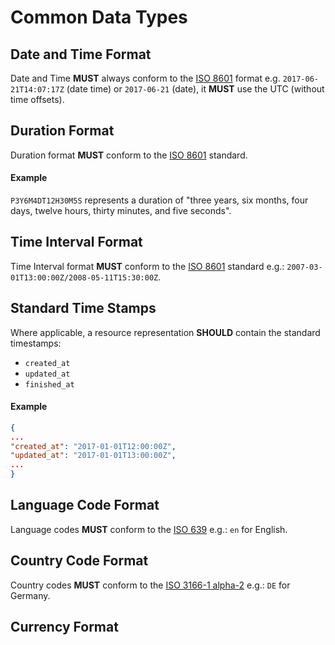 # Common Data Types

## Date and Time Format
Date and Time **MUST** always conform to the [ISO 8601](https://en.wikipedia.org/wiki/ISO_8601) format e.g. `2017-06-21T14:07:17Z` (date time) or `2017-06-21` (date), it **MUST** use the UTC (without time offsets).

## Duration Format
Duration format **MUST** conform to the [ISO 8601](https://en.wikipedia.org/wiki/ISO_8601) standard. 

#### Example
`P3Y6M4DT12H30M5S` represents a duration of "three years, six months, four days, twelve hours, thirty minutes, and five seconds".

## Time Interval Format
Time Interval format **MUST** conform to the [ISO 8601](https://en.wikipedia.org/wiki/ISO_8601) standard e.g.: `2007-03-01T13:00:00Z/2008-05-11T15:30:00Z`.

## Standard Time Stamps
Where applicable, a resource representation **SHOULD** contain the standard timestamps:

- `created_at`
- `updated_at`
- `finished_at`

#### Example

```json
{
...
"created_at": "2017-01-01T12:00:00Z",
"updated_at": "2017-01-01T13:00:00Z",
...
}
```

## Language Code Format
Language codes **MUST** conform to the [ISO 639](https://en.wikipedia.org/wiki/List_of_ISO_639-1_codes) e.g.: `en` for English.

## Country Code Format
Country codes **MUST** conform to the [ISO 3166-1 alpha-2](https://en.wikipedia.org/wiki/ISO_3166-1_alpha-2) e.g.: `DE` for Germany.

## Currency Format

